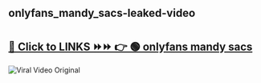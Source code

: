 
 ## onlyfans_mandy_sacs-leaked-video 

# <h2><a href="https://clipsfans.com/onlyfans_mandy_sacs&ref=git">🔗 Click to LINKS ⏩⏩ 👉 🟢 onlyfans mandy sacs </a></h2>

<a href="https://clipsfans.com/onlyfans_mandy_sacs&ref=git" rel="nofollow" data-target="animated-image.originalLink"><img src="https://i.ibb.co.com/xMMVF88/686577567.gif" alt="Viral Video Original" style="max-width: 100%; display: inline-block;" data-target="animated-image.originalImage"></a>
